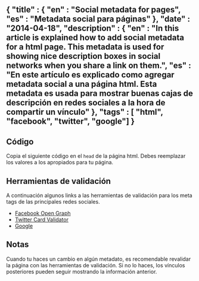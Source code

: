 {
  "title" :
  {
    "en" : "Social metadata for pages",
    "es" : "Metadata social para páginas"
  },
  "date" : "2014-04-18",
  "description" :
  {
    "en" : "In this article is explained how to add social metadata for a html page. This metadata is used for showing nice description boxes in social networks when you share a link on them.",
    "es" : "En este artículo es explicado como agregar metadata social a una página html. Esta metadata es usada para mostrar buenas cajas de descripción en redes sociales a la hora de compartir un vínculo"
  },
  "tags" : [ "html", "facebook", "twitter", "google"]
}
---
<h2>Código</h2>
<p>Copia el siguiente código en el <code>head</code> de la página html. Debes reemplazar los valores a los apropiados para tu página.</p>

<script src="https://gist.github.com/edwrodrig/39b3fda59d94aececb73.js"></script>

<h2>Herramientas de validación</h2>
<p>A continuación algunos links a las herramientas de validación para los meta tags de las principales redes sociales.</p>

<ul>
<li><a href="https://developers.facebook.com/tools/debug/">Facebook Open Graph</a></li>
<li><a href="https://dev.twitter.com/docs/cards/validation/validator">Twitter Card Validator</a></li>
<li><a href="http://www.google.com/webmasters/tools/richsnippets">Google</a></li>
</ul>

<h2>Notas</h2>
<p>Cuando tu haces un cambio en algún metadato, es recomendable revalidar la página con las herramientas de validación. Si no lo haces, los vínculos posteriores pueden seguir mostrando la información anterior.</p>

